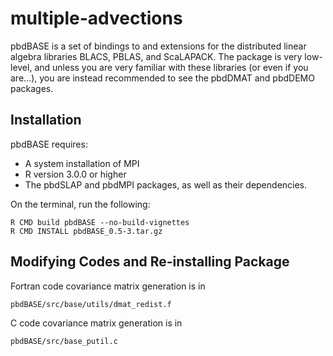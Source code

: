 # multiple-advections 


pbdBASE is a set of bindings to and extensions for the distributed linear algebra libraries BLACS, PBLAS, and ScaLAPACK.  The package is very low-level, and unless you are very familiar with these libraries (or even if you are...), you are instead recommended to see the pbdDMAT and pbdDEMO packages.



## Installation

pbdBASE requires:

* A system installation of MPI
* R version 3.0.0 or higher
* The pbdSLAP and pbdMPI packages, as well as their dependencies.

On the terminal, run the following:

  ```
  R CMD build pbdBASE --no-build-vignettes
  R CMD INSTALL pbdBASE_0.5-3.tar.gz
  ```

## Modifying Codes and Re-installing Package

Fortran code covariance matrix generation is in
```
pbdBASE/src/base/utils/dmat_redist.f
```

C code covariance matrix generation is in
```
pbdBASE/src/base_putil.c
```

